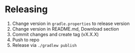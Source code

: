 # Releasing

1. Change version in `gradle.properties` to release version
2. Change version in README.md, Download section
3. Commit changes and create tag (vX.X.X)
4. Push to repo
5. Release via `./gradlew publish`